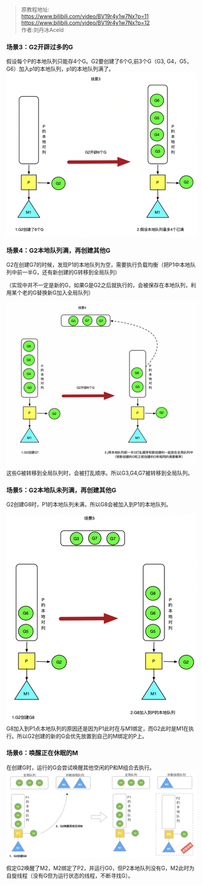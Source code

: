 > 原教程地址:\
> https://www.bilibili.com/video/BV19r4y1w7Nx?p=11
> https://www.bilibili.com/video/BV19r4y1w7Nx?p=12 \
> 作者:刘丹冰Aceld

### 场景3：G2开辟过多的G

假设每个P的本地队列只能存4个G。G2要创建了6个G,前3个G（G3, G4，G5，G6）加入p1的本地队列，p1的本地队列满了。
<img style="display: block; margin: 0 auto;" src="../img/go-func-create-much.png" alt="" />

### 场景4：G2本地队列满，再创建其他G

G2在创建G7的时候，发现P1的本地队列为空，需要执行负载均衡（把P1中本地队列中前一半G，还有新创建的G转移到全局队列）

（实现中并不一定是新的G，如果G是G2之后就执行的，会被保存在本地队列，利用某个老的G替换新G加入全局队列）

<img style="display: block; margin: 0 auto;" src="../img/go-func-create-much1.png" alt="" />

这些G被转移到全局队列时，会被打乱顺序。所以G3,G4,G7被转移到全局队列。

### 场景5：G2本地队未列满，再创建其他G

G2创建G8时，P1的本地队列未满，所以G8会被加入到P1的本地队列。

<img style="display: block; margin: 0 auto;" src="../img/go-func-create-much2.png" alt="" />
G8加入到P1点本地队列的原因还是因为P1此时在与M1绑定，而G2此时是M1在执行。所以G2创建的新的G会优先放置到自己的M绑定的P上。

### 场景6：唤醒正在休眠的M

在创建G时，运行的G会尝试唤醒其他空闲的P和M组合去执行。
<img style="display: block; margin: 0 auto;" src="../img/go-func-create-much3.png" alt="" />

假定G2唤醒了M2，M2绑定了P2，并运行G0，但P2本地队列没有G，M2此时为自旋线程（没有G但为运行状态的线程，不断寻找G）。